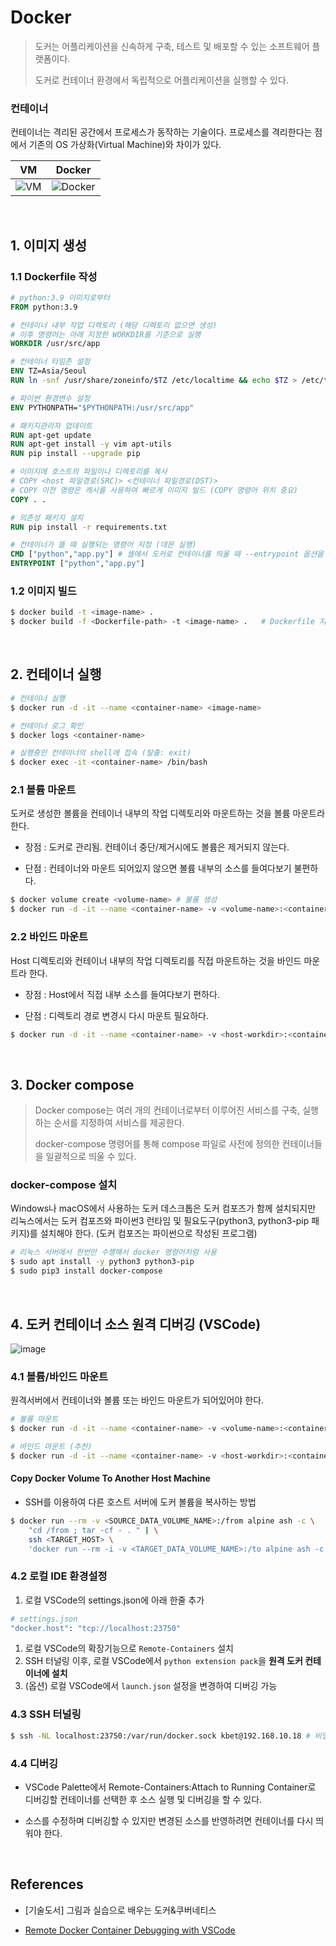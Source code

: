 # Docker

>도커는 어플리케이션을 신속하게 구축, 테스트 및 배포할 수 있는 소프트웨어 플랫폼이다.
>
>도커로 컨테이너 환경에서 독립적으로 어플리케이션을 실행할 수 있다.

### 컨테이너

컨테이너는 격리된 공간에서 프로세스가 동작하는 기술이다. 프로세스를 격리한다는 점에서 기존의 OS 가상화(Virtual Machine)와 차이가 있다.

| VM                                                           | Docker                                                       |
| ------------------------------------------------------------ | ------------------------------------------------------------ |
| ![VM](https://user-images.githubusercontent.com/64063767/177025243-7bafad20-2911-49c7-a147-482ea5e68eef.png) | ![Docker](https://user-images.githubusercontent.com/64063767/177025232-2a650065-490a-4014-9005-66cb01374019.png) |

<br/>

## 1. 이미지 생성

### 1.1 Dockerfile 작성

```dockerfile
# python:3.9 이미지로부터
FROM python:3.9

# 컨테이너 내부 작업 디렉토리 (해당 디렉토리 없으면 생성)
# 이후 명령어는 아래 지정한 WORKDIR를 기준으로 실행
WORKDIR /usr/src/app

# 컨테이너 타임존 설정
ENV TZ=Asia/Seoul
RUN ln -snf /usr/share/zoneinfo/$TZ /etc/localtime && echo $TZ > /etc/timezone

# 파이썬 환경변수 설정
ENV PYTHONPATH="$PYTHONPATH:/usr/src/app"

# 패키지관리자 업데이트
RUN apt-get update
RUN apt-get install -y vim apt-utils
RUN pip install --upgrade pip

# 이미지에 호스트의 파일이나 디렉토리를 복사
# COPY <host 파일경로(SRC)> <컨테이너 파일경로(DST)>
# COPY 이전 명령은 캐시를 사용하여 빠르게 이미지 빌드 (COPY 명령어 위치 중요)
COPY . .

# 의존성 패키지 설치
RUN pip install -r requirements.txt

# 컨테이너가 뜰 때 실행되는 명령어 지정 (데몬 실행)
CMD ["python","app.py"] # 셸에서 도커로 컨테이너를 띄울 때 --entrypoint 옵션을 주면 Dockerfile 내에서 지정한 CMD 명령은 무시됨
ENTRYPOINT ["python","app.py"]
```

### 1.2 이미지 빌드

```bash
$ docker build -t <image-name> . 												# default로 현재 디렉토리에 있는 Dockerfile을 찾아서 이미지 생성
$ docker build -f <Dockerfile-path> -t <image-name> . 	# Dockerfile 지정
```

<br/>

## 2. 컨테이너 실행

```bash
# 컨테이너 실행
$ docker run -d -it --name <container-name> <image-name>

# 컨테이너 로그 확인
$ docker logs <container-name>

# 실행중인 컨테이너의 shell에 접속 (탈출: exit)
$ docker exec -it <container-name> /bin/bash
```

### 2.1 볼륨 마운트

도커로 생성한 볼륨을 컨테이너 내부의 작업 디렉토리와 마운트하는 것을 볼륨 마운트라 한다.

- 장점 : 도커로 관리됨. 컨테이너 중단/제거시에도 볼륨은 제거되지 않는다.

- 단점 : 컨테이너와 마운트 되어있지 않으면 볼륨 내부의 소스를 들여다보기 불편하다.

```bash
$ docker volume create <volume-name> # 볼륨 생성
$ docker run -d -it --name <container-name> -v <volume-name>:<container-workdir> <image-name>
```

### 2.2 바인드 마운트

Host 디렉토리와 컨테이너 내부의 작업 디렉토리를 직접 마운트하는 것을 바인드 마운트라 한다.

- 장점 : Host에서 직접 내부 소스를 들여다보기 편하다.

- 단점 : 디렉토리 경로 변경시 다시 마운트 필요하다.

```bash
$ docker run -d -it --name <container-name> -v <host-workdir>:<container-workdir> <image-name>
```

<br/>

## 3. Docker compose

> Docker compose는 여러 개의 컨테이너로부터 이루어진 서비스를 구축, 실행하는 순서를 지정하여 서비스를 제공한다.
>
> docker-compose 명령어를 통해 compose 파일로 사전에 정의한 컨테이너들을 일괄적으로 띄울 수 있다.

### docker-compose 설치

Windows나 macOS에서 사용하는 도커 데스크톱은 도커 컴포즈가 함께 설치되지만 리눅스에서는 도커 컴포즈와 파이썬3 런타임 및 필요도구(python3, python3-pip 패키지)를 설치해야 한다. (도커 컴포즈는 파이썬으로 작성된 프로그램)

```bash
# 리눅스 서버에서 한번만 수행해서 docker 명령어처럼 사용
$ sudo apt install -y python3 python3-pip
$ sudo pip3 install docker-compose
```

<br/>

## 4. 도커 컨테이너 소스 원격 디버깅 (VSCode)

![image](https://user-images.githubusercontent.com/64063767/171557093-ba54b189-f718-4d84-9f00-7e3d03d8a720.png)

### 4.1 볼륨/바인드 마운트

원격서버에서 컨테이너와 볼륨 또는 바인드 마운트가 되어있어야 한다.

```bash
# 볼륨 마운트
$ docker run -d -it --name <container-name> -v <volume-name>:<container-workdir> <image-name>

# 바인드 마운트 (추천)
$ docker run -d -it --name <container-name> -v <host-workdir>:<container-workdir> <image-name>
```

#### Copy Docker Volume To Another Host Machine

- SSH를 이용하여 다른 호스트 서버에 도커 볼륨을 복사하는 방법

```bash
$ docker run --rm -v <SOURCE_DATA_VOLUME_NAME>:/from alpine ash -c \
    "cd /from ; tar -cf - . " | \
    ssh <TARGET_HOST> \
    'docker run --rm -i -v <TARGET_DATA_VOLUME_NAME>:/to alpine ash -c "cd /to ; tar -xpvf - "'
```



### 4.2 로컬 IDE 환경설정

1. 로컬 VSCode의 settings.json에 아래 한줄 추가

```bash
# settings.json
"docker.host": "tcp://localhost:23750"
```

1. 로컬 VSCode의 확장기능으로 `Remote-Containers`  설치
2. SSH 터널링 이후, 로컬 VSCode에서 `python extension pack`을 **원격 도커 컨테이너에 설치**
3. (옵션) 로컬 VSCode에서 `launch.json` 설정을 변경하여 디버깅 가능

### 4.3 SSH 터널링

```bash
$ ssh -NL localhost:23750:/var/run/docker.sock kbet@192.168.10.18 # 비밀번호 입력 후 대기
```

### 4.4 디버깅

- VSCode Palette에서 Remote-Containers:Attach to Running Container로 디버깅할 컨테이너를 선택한 후 소스 실행 및 디버깅을 할 수 있다.

- 소스를 수정하며 디버깅할 수 있지만 변경된 소스를 반영하려면 컨테이너를 다시 띄워야 한다.

<br/>

## References

- [기술도서] 그림과 실습으로 배우는 도커&쿠버네티스

- [Remote Docker Container Debugging with VSCode](https://www.youtube.com/watch?v=w77D5KuJ7eE&t=372s)